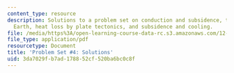 ```yaml
---
content_type: resource
description: Solutions to a problem set on conduction and subsidence, the age of the
  Earth, heat loss by plate tectonics, and subsidence and cooling.
file: /media/https%3A/open-learning-course-data-rc.s3.amazonaws.com/12-002-physics-and-chemistry-of-the-terrestrial-planets-fall-2008/3da7029fb7ad178852cf520ba6bc0c8f_MIT12_002f08_ps04_solutions.pdf
file_type: application/pdf
resourcetype: Document
title: 'Problem Set #4: Solutions'
uid: 3da7029f-b7ad-1788-52cf-520ba6bc0c8f
---
```

